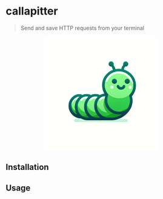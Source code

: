 # callapitter
> Send and save HTTP requests from your terminal

<p align="center">
    <img src="./img/callapitter.png" alt="callapitter" width="300"/>
</p>

## Installation

## Usage


